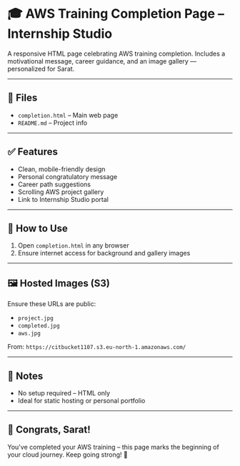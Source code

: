 # 🎓 AWS Training Completion Page – Internship Studio

A responsive HTML page celebrating AWS training completion. Includes a motivational message, career guidance, and an image gallery — personalized for Sarat.

---

## 📂 Files

- `completion.html` – Main web page
- `README.md` – Project info

---

## ✅ Features

- Clean, mobile-friendly design
- Personal congratulatory message
- Career path suggestions
- Scrolling AWS project gallery
- Link to Internship Studio portal

---

## 🔧 How to Use

1. Open `completion.html` in any browser
2. Ensure internet access for background and gallery images

---

## 🖼️ Hosted Images (S3)

Ensure these URLs are public:

- `project.jpg`
- `completed.jpg`
- `aws.jpg`

From: `https://citbucket1107.s3.eu-north-1.amazonaws.com/`

---

## 📌 Notes

- No setup required – HTML only
- Ideal for static hosting or personal portfolio

---

## 👏 Congrats, Sarat!

You've completed your AWS training – this page marks the beginning of your cloud journey. Keep going strong! 🚀
